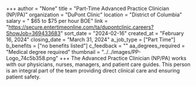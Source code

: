 +++
author = "None"
title = "Part-Time Advanced Practice Clinician (NP/PA)"
organization = "DuPont Clinic"
location = "District of Columbia"
salary = " $65 to $75 per hour BOE"
link = "https://secure.entertimeonline.com/ta/dupontclinic.careers?ShowJob=369433683"
sort_date = "2024-02-16"
created_at = "February 16, 2024"
closing_date = "March 31, 2024"
a_job_type = ["Part Time"]
b_benefits = ["no benefits listed"]
c_feedback = ""
aa_degrees_required = "Medical degree required"
thumbnail = "../../images/PP-Logo_74c5b358.png"
+++
The Advanced Practice Clinician (NP/PA) works with our physicians, nurses, managers, and patient care guides. This person is an integral part of the team providing direct clinical care and ensuring patient safety.